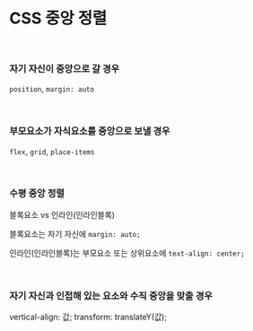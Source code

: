 # CSS 중앙 정렬
<br>

### 자기 자신이 중앙으로 갈 경우

<p>
  <code>position</code>, <code>margin: auto</code>
</p>
<br>

### 부모요소가 자식요소를 중앙으로 보낼 경우

<p>
  <code>flex</code>, <code>grid</code>, <code>place-items</code>
</p>
<br>

### 수평 중앙 정렬

<p>
  블록요소 vs 인라인(인라인블록)
</p>

<p>
  블록요소는 자기 자신에 <code>margin: auto;</code>    
</p>

<p>
  인라인(인라인블록)는 부모요소 또는 상위요소에 <code>text-align: center;</code>
</p>
<br>

### 자기 자신과 인접해 있는 요소와 수직 중앙을 맞출 경우

<p>
  vertical-align: 값; transform: translateY(값);
</p>
<br>
